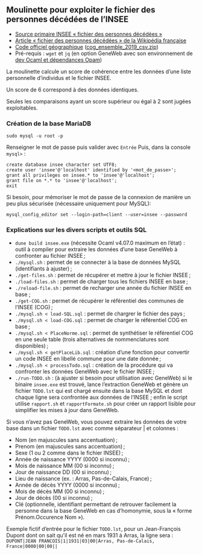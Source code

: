 ## Moulinette pour exploiter le fichier des personnes décédées de l’INSEE

* [Source primaire INSEE « fichier des personnes décédées »](https://www.data.gouv.fr/fr/datasets/fichier-des-personnes-decedees/)
* [Article « fichier des personnes décédées » de la Wikipédia française](https://fr.wikipedia.org/wiki/Fichier_des_personnes_décédées)
* [Code officiel géographique](https://www.insee.fr/fr/information/2560452) ([cog_ensemble_2019_csv.zip](https://www.insee.fr/fr/statistiques/fichier/3720946/cog_ensemble_2019_csv.zip))
* Pré-requis : `wget` et `jq` (en option GeneWeb avec son environnement de [dev Ocaml et dépendances Opam](https://geneweb.tuxfamily.org/wiki/OCaml))

La moulinette calcule un score de cohérence entre les données d’une liste personnelle d’individus et le fichier INSEE.

Un score de 6 correspond à des données identiques.

Seules les comparaisons ayant un score supérieur ou égal à 2 sont jugées exploitables.

### Création de la base MariaDB
```
sudo mysql -u root -p
```
Renseigner le mot de passe puis valider avec `Entrée`
Puis, dans la console `mysql>` :
```
create database insee character set UTF8;
create user 'insee'@'localhost' identified by '<mot_de_passe>';
grant all privileges on insee.* to 'insee'@'localhost';
grant file on *.* to 'insee'@'localhost';
exit
```

Si besoin, pour mémoriser le mot de passe de la connexion de manière un peu plus sécurisée (nécessaire uniquement pour MySQL):
```
mysql_config_editor set --login-path=client --user=insee --password
```

### Explications sur les divers scripts et outils SQL

- `dune build insee.exe` (nécessite Ocaml v4.07.0 maximum en l’état) : outil à compiler pour extraire les données d’une base GeneWeb à confronter au fichier INSEE ;
- `./mysql.sh` : permet de se connecter à la base de données MySQL (identifiants à ajuster) ;
- `./get-files.sh` : permet de récupérer et mettre à jour le fichier INSEE ;
- `./load-files.sh` : permet de charger tous les fichiers INSEE en base ;
- `./reload-file.sh` : permet de recharger une année du fichier INSEE en base ; 
- `./get-COG.sh` : permet de récupérer le référentiel des communes de l’INSEE (COG) ;
- `./mysql.sh < load-SQL.sql` : permet de chargrer le fichier des pays ;
- `./mysql.sh < load-COG.sql` : permet de charger le référentiel COG en base ;
- `./mysql.sh < PlaceNorme.sql` : permet de synthétiser le référentiel COG en une seule table (trois alternatives de nommenclatures sont disponibles) ;
- `./mysql.sh < getPlaceLib.sql` : création d’une fonction pour convertir un code INSEE en libellé commune pour une date donnée ;
- `./mysql.sh < processTodo.sql` : création de la procédure qui va confronter les données GeneWeb avec le fichier INSEE ;
- `./run-TODO.sh` : (à ajuster si besoin pour utilisation avec GeneWeb) si le binaire `insee.exe` est trouvé, lance l’extraction GeneWeb et génère un fichier `TODO.lst` qui est chargé ensuite dans la base MySQL et dont chaque ligne sera confrontée aux données de l’INSEE ; enfin le script utilise `rapport.sh` et `rapportFormate.sh` pour créer un rapport lisible pour simplifier les mises à jour dans GeneWeb.

Si vous n’avez pas GeneWeb, vous pouvez extraire les données de votre base dans un fichier `TODO.lst` avec comme séparateur | et colonnes :

- Nom (en majuscules sans accentuation) ;
- Prenom (en majuscules sans accentuation) ;
- Sexe (1 ou 2 comme dans le fichier INSEE) ;
- Année de naissance YYYY (0000 si inconnu) ;
- Mois de naissance MM (00 si inconnu) ;
- Jour de naissance DD (00 si inconnu) ;
- Lieu de naissance (ex. : Arras, Pas-de-Calais, France) ;
- Année de décès YYYY (0000 si inconnu) ;
- Mois de décès MM (00 si inconnu) ;
- Jour de décès (00 si inconnu) ;
- Clé (optionnelle, identifiant permettant de retrouver facilement la personne dans la base GeneWeb en cas d’homonymie, sous la « forme Prénom.Occurence Nom »).

Exemple fictif d’entrée pour le fichier `TODO.lst`, pour un Jean-François Dupont dont on sait qu'il est né en mars 1931 à Arras, la ligne sera :
`DUPONT|JEAN FRANCOIS|1|1931|03|00|Arras, Pas-de-Calais, France|0000|00|00||`
